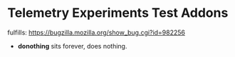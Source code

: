 Telemetry Experiments Test Addons
=================================

fulfills:  https://bugzilla.mozilla.org/show_bug.cgi?id=982256


- **donothing** sits forever, does nothing.

